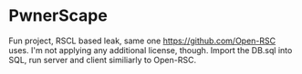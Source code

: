 # PwnerScape

Fun project, RSCL based leak, same one https://github.com/Open-RSC uses. I'm not applying any additional license, though.
Import the DB.sql into SQL, run server and client similiarly to Open-RSC.
